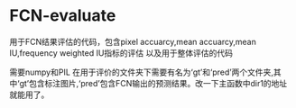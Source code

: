 # FCN-evaluate
用于FCN结果评估的代码，包含pixel accuarcy,mean accuarcy,mean IU,frequency weighted IU指标的评估 以及用于整体评估的代码

需要numpy和PIL
在用于评价的文件夹下需要有名为‘gt’和‘pred’两个文件夹,其中‘gt’包含标注图片,‘pred’包含FCN输出的预测结果。改一下主函数中dir1的地址就能用了。
